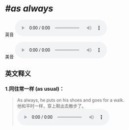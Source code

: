 # ***\#as always*** 
英音
<audio src="./media/as always1_AAC.aac" controls="controls"></audio>

美音
<audio src="./media/as always2_AAC.aac" controls="controls"></audio>



  

英文释义
---
### 1.**同往常一样 (as usual)：**  

 > As always, he puts on his shoes and goes for a walk.  
 > 他和平时一样，穿上鞋出去散步了。    
<audio src="./media/4-always.aac" controls="controls"></audio>


